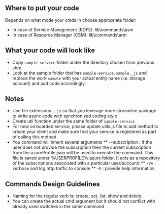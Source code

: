 ## Where to put your code
Depends on what mode your cmds in choose appropriate folder:
* In case of Service Management (RDFE): lib\commands\asm
* In case of Resource Manager (CSM): lib\commands\arm

## What your code will look like
* Copy `sample-service` folder under the directory chosen from previous step.
* Look at the sample folder that has `sample-service.sample._js` and replace the work `sample` with your actual entity name (i.e. storage account) and add code accordingly

## Notes
* Use file extensions `._js` so that you leverage node streamline package to write async code with synchronized coding style
* Create util function under the same folder of `sample-service`
* For new on boarded service, please update utils.js file to add method to create your client and make sure that your service is registered as part of calling this method
* You command will inherit several arguments
   ** --subscription : If the user does not provide the subscription then the current subscription from the azureProfile.json will be used to execute the command. This file is saved under %USERPROFILE%.azure folder. It acts as a repository of the subscriptions associated with a particular user/account)
   ** -vv : verbose and log http traffic to console
   ** -h  : provide help information

## Commands Design Guidelines
* Naming for the regular verb is: create, set, list, show and delete.
* You can create the actual cmd argument but it should not conflict with already used switches in the same command